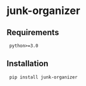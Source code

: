 # junk-organizer

## Requirements
```
 python>=3.0
```

## Installation
```
 pip install junk-organizer
```

